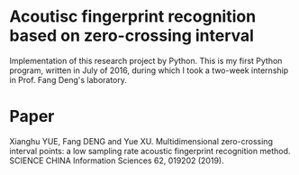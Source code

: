 # Acoutisc fingerprint recognition based on zero-crossing interval
Implementation of this research project by Python. This is my first Python program, written in July of 2016, during which I took a two-week internship in Prof. Fang Deng's laboratory.
# Paper
Xianghu YUE, Fang DENG and Yue XU. Multidimensional zero-crossing interval points: a low sampling rate acoustic fingerprint recognition method. SCIENCE CHINA Information Sciences 62, 019202 (2019).
